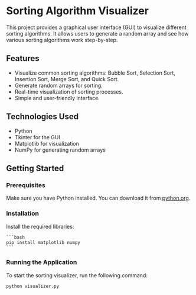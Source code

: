 # Sorting Algorithm Visualizer

This project provides a graphical user interface (GUI) to visualize different sorting algorithms. It allows users to generate a random array and see how various sorting algorithms work step-by-step.

## Features

- Visualize common sorting algorithms: Bubble Sort, Selection Sort, Insertion Sort, Merge Sort, and Quick Sort.
- Generate random arrays for sorting.
- Real-time visualization of sorting processes.
- Simple and user-friendly interface.

## Technologies Used

- Python
- Tkinter for the GUI
- Matplotlib for visualization
- NumPy for generating random arrays

## Getting Started

### Prerequisites

Make sure you have Python installed. You can download it from [python.org](https://www.python.org/).

### Installation


 Install the required libraries:

    ```bash
    pip install matplotlib numpy
    ```

### Running the Application

To start the sorting visualizer, run the following command:

```bash
python visualizer.py
